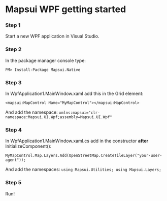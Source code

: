 
# Mapsui WPF getting started

### Step 1
Start a new WPF application in Visual Studio.

### Step 2
In the package manager console type:
```
PM> Install-Package Mapsui.Native
```

### Step 3
In WpfApplication1.MainWindow.xaml add this in the Grid element:
```
<mapsui:MapControl Name="MyMapControl"></mapsui:MapControl>
```
And add the namespace: ```xmlns:mapsui="clr-namespace:Mapsui.UI.Wpf;assembly=Mapsui.UI.Wpf"```

### Step 4
In WpfApplication1.MainWindow.xaml.cs add in the constructor **after** InitializeComponent():
```
MyMapControl.Map.Layers.Add(OpenStreetMap.CreateTileLayer("your-user-agent"));
```
And add the namespaces: ```using Mapsui.Utilities; using Mapsui.Layers; ```

### Step 5
Run!
